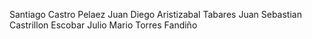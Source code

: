 Santiago Castro Pelaez
Juan Diego Aristizabal Tabares 
Juan Sebastian Castrillon Escobar 
Julio Mario Torres Fandiño